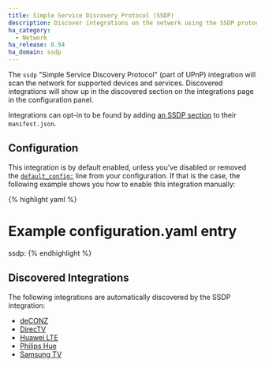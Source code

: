 ```yaml
---
title: Simple Service Discovery Protocol (SSDP)
description: Discover integrations on the network using the SSDP protocol.
ha_category:
  - Network
ha_release: 0.94
ha_domain: ssdp
---
```


The `ssdp` "Simple Service Discovery Protocol" (part of UPnP) integration will scan the network for supported devices and services. Discovered integrations will show up in the discovered section on the integrations page in the configuration panel.

Integrations can opt-in to be found by adding [an SSDP section](https://developers.openpeerpower.io/docs/en/next/creating_integration_manifest.html#ssdp) to their `manifest.json`.

## Configuration

This integration is by default enabled, unless you've disabled or removed the [`default_config:`](https://www.openpeerpower.io/integrations/default_config/) line from your configuration. If that is the case, the following example shows you how to enable this integration manually:

{% highlight yaml %}
# Example configuration.yaml entry
ssdp:
{% endhighlight %}

## Discovered Integrations

The following integrations are automatically discovered by the SSDP integration:

 - [deCONZ](../deconz/)
 - [DirecTV](/integrations/directv/)
 - [Huawei LTE](../huawei_lte/)
 - [Philips Hue](../hue/)
 - [Samsung TV](../samsungtv/)
